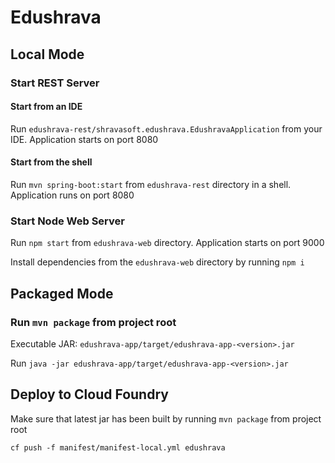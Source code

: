 # Edushrava

## Local Mode

### Start REST Server

#### Start from an IDE

Run `edushrava-rest/shravasoft.edushrava.EdushravaApplication` from your IDE. Application starts on port 8080

#### Start from the shell

Run `mvn spring-boot:start` from `edushrava-rest` directory in a shell. Application runs on port 8080

### Start Node Web Server

Run `npm start` from `edushrava-web` directory. Application starts on port 9000

Install dependencies from the `edushrava-web` directory by running `npm i`

## Packaged Mode

### Run `mvn package` from project root

Executable JAR: `edushrava-app/target/edushrava-app-<version>.jar`

Run `java -jar edushrava-app/target/edushrava-app-<version>.jar`

## Deploy to Cloud Foundry

Make sure that latest jar has been built by running `mvn package` from project root

`cf push -f manifest/manifest-local.yml edushrava`

